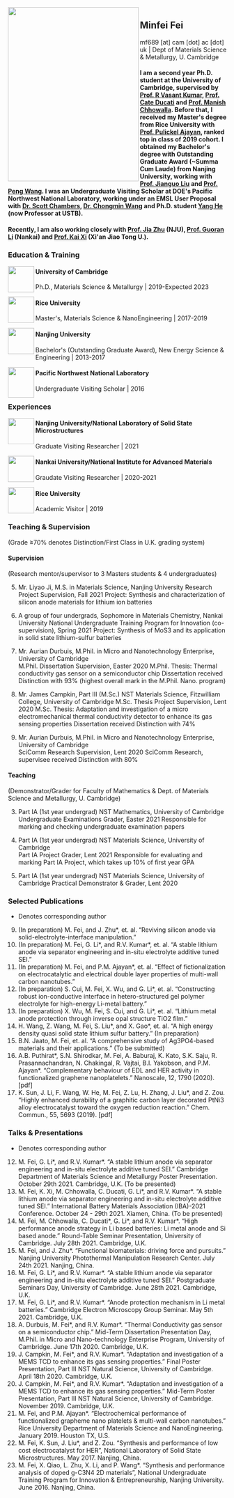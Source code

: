 <img align="left" src="https://user-images.githubusercontent.com/73742009/130071800-242ad6ae-2a0f-4387-ab91-a8e2576d23e8.jpg" width="300" height="400">

## Minfei Fei
mf689 [at] cam [dot] ac [dot] uk | Dept of Materials Science & Metallurgy, U. Cambridge
#### I am a second year Ph.D. student at the University of Cambridge, supervised by [Prof. R Vasant Kumar](https://www.mcg.msm.cam.ac.uk/people/AS/dr-vasant-kumar), [Prof. Cate Ducati](https://www.emg.msm.cam.ac.uk/People/cd251) and [Prof. Manish Chhowalla](https://scholar.google.com/citations?hl=en&user=4XsuGh4AAAAJ). Before that, I received my Master's degree from Rice University with [Prof. Pulickel Ajayan](https://ajayan.rice.edu/pulickel-ajayan.html), ranked top in class of 2019 cohort. I obtained my Bachelor's degree with Outstanding Graduate Award (~Summa Cum Laude) from Nanjing University, working with [Prof. Jianguo Liu](https://eng.nju.edu.cn/intl/3d/7f/c34798a474495/page.htm) and [Prof. Peng Wang](https://wangstem.com/). I was an Undergraduate Visiting Scholar at DOE's Pacific Northwest National Laboratory, working under an EMSL User Proposal with [Dr. Scott Chambers](https://www.pnnl.gov/science/staff/staff_info.asp?staff_num=5554), [Dr. Chongmin Wang](https://scholar.google.com/citations?user=k0568hsAAAAJ&hl=en) and Ph.D. student [Yang He](http://mse.ustb.edu.cn/shiziduiwu/shiziduiwu/cailiaoxuexi/2020-05-25/248.html) (now Professor at USTB).
#### Recently, I am also working closely with [Prof. Jia Zhu](https://nanoenergy.nju.edu.cn/) (NJU), [Prof. Guoran Li](https://scholar.google.com/citations?hl=en&user=VP00V08AAAAJ) (Nankai) and [Prof. Kai Xi](https://www.mcg.msm.cam.ac.uk/people/ra/kaixi) (Xi'an Jiao Tong U.).

### Education & Training
<img align="left" src="https://user-images.githubusercontent.com/73742009/130071409-78b9fae8-efb2-452d-b772-33c9f86480cf.png" width="60">

#### University of Cambridge
Ph.D., Materials Science & Metallurgy
| 2019-Expected 2023

<img align="left" src="https://user-images.githubusercontent.com/73742009/130069268-0fc4333d-5e21-4ea8-8d76-8af6d0854fe6.png" width="60"> 

#### Rice University
Master's, Materials Science & NanoEngineering
| 2017-2019

<img align="left" src="https://user-images.githubusercontent.com/73742009/130193490-814ffacd-0e50-44c4-a874-67d93aae74bb.jpg" width="60"> 

#### Nanjing University
Bachelor's (Outstanding Graduate Award), New Energy Science & Engineering 
| 2013-2017

<img align="left" src="https://user-images.githubusercontent.com/73742009/130193805-e715d705-db11-4213-9a28-f856964d906f.png" width="60" height="70"> 

#### Pacific Northwest National Laboratory
Undergraduate Visiting Scholar
| 2016

### Experiences
<img align="left" src="https://user-images.githubusercontent.com/73742009/130193490-814ffacd-0e50-44c4-a874-67d93aae74bb.jpg" width="60"> 

#### Nanjing University/National Laboratory of Solid State Microstructures 
Graduate Visiting Researcher
| 2021

<img align="left" src="https://user-images.githubusercontent.com/73742009/130194124-888988bc-6520-46ea-860b-939deb8e5711.png" width="60"> 

#### Nankai University/National Institute for Advanced Materials
Graudate Visiting Researcher
| 2020-2021

<img align="left" src="https://user-images.githubusercontent.com/73742009/130069268-0fc4333d-5e21-4ea8-8d76-8af6d0854fe6.png" width="60"> 

#### Rice University
Academic Visitor
| 2019

### Teaching & Supervision
(Grade ≥70% denotes Distinction/First Class in U.K. grading system)

#### Supervision
(Research mentor/supervisor to 3 Masters students & 4 undergraduates)

5. Mr. Liyao Ji, M.S. in Materials Science, Nanjing University
Research Project Supervision, Fall 2021
Project: Synthesis and characterization of silicon anode materials for lithium ion batteries

4. A group of four undergrads, Sophomore in Materials Chemistry, Nankai University
National Undergraduate Training Program for Innovation (co-supervision), Spring 2021
Project: Synthesis of MoS3 and its application in solid state lithium-sulfur batteries

3. Mr. Aurian Durbuis, M.Phil. in Micro and Nanotechnology Enterprise, University of Cambridge       
M.Phil. Dissertation Supervision, Easter 2020
M.Phil. Thesis: Thermal conductivity gas sensor on a semiconductor chip
Dissertation received Distinction with 93% (highest overall mark in the M.Phil. Nano. program)

2. Mr. James Campkin, Part III (M.Sc.) NST Materials Science, Fitzwilliam College, University of Cambridge
M.Sc. Thesis Project Supervision, Lent 2020
M.Sc. Thesis: Adaptation and investigation of a micro electromechanical thermal conductivity detector to enhance its gas sensing properties Dissertation received Distinction with 74%

1. Mr. Aurian Durbuis, M.Phil. in Micro and Nanotechnology Enterprise, University of Cambridge   
SciComm Research Supervision, Lent 2020
SciComm Research, supervisee received Distinction with 80%

#### Teaching
(Demonstrator/Grader for Faculty of Mathematics & Dept. of Materials Science and Metallurgy, U. Cambridge)

3. Part IA (1st year undergrad) NST Mathematics, University of Cambridge
Undergraduate Examinations Grader, Easter 2021
Responsible for marking and checking undergraduate examination papers

2. Part IA (1st year undergrad) NST Materials Science, University of Cambridge                
Part IA Project Grader, Lent 2021
Responsible for evaluating and marking Part IA Project, which takes up 10% of first year GPA

1. Part IA (1st year undergrad) NST Materials Science, University of Cambridge
Practical Demonstrator & Grader, Lent 2020

### Selected Publications
* Denotes corresponding author
9.  (In preparation) M. Fei, and J. Zhu*, et. al. “Reviving silicon anode via solid-electrolyte-interface manipulation.”
8.  (In preparation) M. Fei, G. Li*, and R.V. Kumar*, et. al. “A stable lithium anode via separator engineering and in-situ electrolyte additive tuned SEI.”
7.  (In preparation) M. Fei, and P.M. Ajayan*, et. al. “Effect of fictionalization on electrocatalytic and electrical double layer properties of multi-wall carbon nanotubes.”
6.  (In preparation) S. Cui, M. Fei, X. Wu, and G. Li*, et. al. “Constructing robust ion-conductive interface in hetero-structured gel polymer electrolyte for high-energy Li-metal battery.”
5.  (In preparation) X. Wu, M. Fei, S. Cui, and G. Li*, et. al. “Lithium metal anode protection through inverse opal structure TiO2 film.”
4.  H. Wang, Z. Wang, M. Fei, S. Liu*, and X. Gao*, et. al. “A high energy density quasi solid state lithium sulfur battery.” (In preparation)
3.  B.N. Jaato, M. Fei, et. al. “A comprehensive study of Ag3PO4-based materials and their applications.” (To be submitted)
2.  A.B. Puthirat*, S.N. Shirodkar, M. Fei, A. Baburaj, K. Kato, S.K. Saju, R. Prasannachandran, N. Chakingal, R. Vajtai, B.I. Yakobson, and P.M. Ajayan*. “Complementary behaviour of EDL and HER activity in functionalized graphene nanoplatelets.” Nanoscale, 12, 1790 (2020). [pdf]
1.  K. Sun, J. Li, F. Wang, W. He, M. Fei, Z. Lu, H. Zhang, J. Liu*, and Z. Zou. “Highly enhanced durability of a graphitic carbon layer decorated PtNi3 alloy electrocatalyst toward the oxygen reduction reaction.” Chem. Commun., 55, 5693 (2019). [pdf]

### Talks & Presentations
* Denotes corresponding author
12.	M. Fei, G. Li*, and R.V. Kumar*. “A stable lithium anode via separator engineering and in-situ electrolyte additive tuned SEI.” Cambridge Department of Materials Science and Metallurgy Poster Presentation. October 29th 2021. Cambridge, U.K. (To be presented)
11.	M. Fei, K. Xi, M. Chhowalla, C. Ducati, G. Li*, and R.V. Kumar*. “A stable lithium anode via separator engineering and in-situ electrolyte additive tuned SEI.” International Battery Materials Association (IBA)-2021 Conference. October 24 - 29th 2021. Xiamen, China. (To be presented)
10.	M. Fei, M. Chhowalla, C. Ducati*, G. Li*, and R.V. Kumar*. “High performance anode strategy in Li based batteries: Li metal anode and Si based anode.” Round-Table Seminar Presentation, University of Cambridge. July 28th 2021. Cambridge, U.K.
9.	M. Fei, and J. Zhu*. “Functional biomaterials: driving force and pursuits.” Nanjing University Photothermal Manipulation Research Center. July 24th 2021. Nanjing, China.
8.	M. Fei, G. Li*, and R.V. Kumar*. “A stable lithium anode via separator engineering and in-situ electrolyte additive tuned SEI.” Postgraduate Seminars Day, University of Cambridge. June 28th 2021. Cambridge, U.K.
7.	M. Fei, G. Li*, and R.V. Kumar*. “Anode protection mechanism in Li metal batteries.” Cambridge Electron Microscopy Group Seminar. May 5th 2021. Cambridge, U.K.
6.	A. Durbuis, M. Fei*, and R.V. Kumar*. “Thermal Conductivity gas sensor on a semiconductor chip.” Mid-Term Dissertation Presentation Day, M.Phil. in Micro and Nano-technology Enterprise Program, University of Cambridge. June 17th 2020. Cambridge, U.K.
5.	J. Campkin, M. Fei*, and R.V. Kumar*. “Adaptation and investigation of a MEMS TCD to enhance its gas sensing properties.” Final Poster Presentation, Part III NST Natural Science, University of Cambridge. April 18th 2020. Cambridge, U.K.
4.	J. Campkin, M. Fei*, and R.V. Kumar*. “Adaptation and investigation of a MEMS TCD to enhance its gas sensing properties.” Mid-Term Poster Presentation, Part III NST Natural Science, University of Cambridge. November 2019. Cambridge, U.K.
3.	M. Fei, and P.M. Ajayan*. “Electrochemical performance of functionalized grapheme nano platelets & multi-wall carbon nanotubes.” Rice University Department of Materials Science and NanoEngineering. January 2019. Houston TX, U.S.
2.	M. Fei, K. Sun, J. Liu*, and Z. Zou. “Synthesis and performance of low cost electrocatalyst for HER”, National Laboratory of Solid State Microstructures. May 2017. Nanjing, China.
1.	M. Fei, X. Qiao, L. Zhu, X. Li, and P. Wang*. “Synthesis and performance analysis of doped g-C3N4 2D materials”, National Undergraduate Training Program for Innovation & Entrepreneurship, Nanjing University. June 2016. Nanjing, China.


